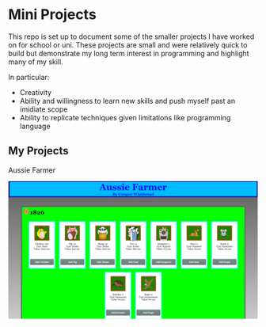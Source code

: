 # Mini Projects 

This repo is set up to document some of the smaller projects I have worked on for school or uni. These projects are small and were relatively quick to build but demonstrate my long term interest in programming and highlight many of my skill. 

In particular:

- Creativity
- Ability and willingness to learn new skills and push myself past an imidiate scope
- Ability to replicate techniques given limitations like programming language

## My Projects
Aussie Farmer

![AussieFarmer](/Resources/AussieFarmer.png?raw=true "AussieFarmer")
